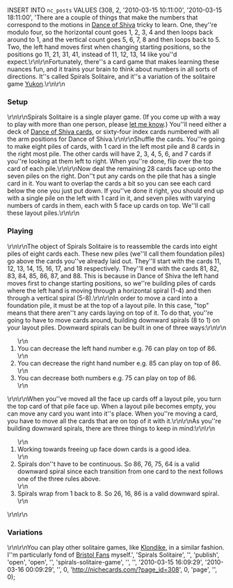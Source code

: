 INSERT INTO `nc_posts` VALUES (308, 2, '2010-03-15 10:11:00', '2010-03-15 
18:11:00', 'There are a couple of things that make the numbers that correspond 
to the motions in <a href="/dance-of-shiva/" title="What is Dance of 
Shiva?">Dance of Shiva</a> tricky to learn. One, they''re modulo four, so the 
horizontal count goes 1, 2, 3, 4 and then loops back around to 1, and the 
vertical count goes 5, 6, 7, 8 and then loops back to 5. Two, the left hand 
moves first when changing starting positions, so the positions go 11, 21, 31, 
41, instead of 11, 12, 13, 14 like you''d expect.\r\n\r\nFortunately, there''s 
a card game that makes learning these nuances fun, and it trains your brain to 
think about numbers in all sorts of directions. It''s called Spirals Solitaire, 
and it''s a variation of the solitaire game <a 
href="http://en.wikipedia.org/wiki/Yukon_%28solitaire%29" title="Read 
Wikipedia&#8217;s entry for Yukon 
solitaire.">Yukon</a>.\r\n\r\n<h3>Setup</h3>\r\n\r\nSpirals Solitaire is a 
single player game. (If you come up with a way to play with more than one 
person, please <a href="/contact/" tilte="Get in touch with me.">let me 
know</a>.) You''ll need either a deck of <a href="/buy-dance-of-shiva-cards/" 
title="Get a deck of Dance of Shiva cards.">Dance of Shiva cards</a>, or 
sixty-four index cards numbered with all the arm positions for Dance of 
Shiva.\r\n\r\nShuffle the cards. You''re going to make eight piles of cards, 
with 1 card in the left most pile and 8 cards in the right most pile. The other 
cards will have 2, 3, 4, 5, 6, and 7 cards if you''re looking at them left to 
right. When you''re done, flip over the top card of each pile.\r\n\r\nNow deal 
the remaining 28 cards face up onto the seven piles on the right. Don''t put 
any cards on the pile that has a single card in it. You want to overlap the 
cards a bit so you can see each card below the one you just put down. If 
you''ve done it right, you should end up with a single pile on the left with 1 
card in it, and seven piles with varying numbers of cards in them, each with 5 
face up cards on top. We''ll call these layout 
piles.\r\n\r\n<h3>Playing</h3>\r\n\r\nThe object of Spirals Solitaire is to 
reassemble the cards into eight piles of eight cards each. These new piles 
(we''ll call them foundation piles) go above the cards you''ve already laid 
out. They''ll start with the cards 11, 12, 13, 14, 15, 16, 17, and 18 
respectively. They''ll end with the cards 81, 82, 83, 84, 85, 86, 87, and 88. 
This is because in Dance of Shiva the left hand moves first to change starting 
positions, so we''re building piles of cards where the left hand is moving 
through a horizontal spiral (1-4) and then through a vertical spiral 
(5-8).\r\n\r\nIn order to move a card into a foundation pile, it must be at the 
top of a layout pile. In this case, "top" means that there aren''t any cards 
laying on top of it. To do that, you''re going to have to move cards around, 
building downward spirals (8 to 1) on your layout piles. Downward spirals can 
be built in one of three ways:\r\n\r\n<ol>\r\n<li>You can decrease the left 
hand number e.g. 76 can play on top of 86.</li>\r\n<li>You can decrease the 
right hand number e.g. 85 can play on top of 86.</li>\r\n<li>You can decrease 
both numbers e.g. 75 can play on top of 86.</li>\r\n</ol>\r\n\r\nWhen you''ve 
moved all the face up cards off a layout pile, you turn the top card of that 
pile face up. When a layout pile becomes empty, you can move any card you want 
into it''s place. When you''re moving a card, you have to move all the cards 
that are on top of it with it.\r\n\r\nAs you''re building downward spirals, 
there are three things to keep in mind:\r\n\r\n<ol>\r\n<li>Working towards 
freeing up face down cards is a good idea.</li>\r\n<li>Spirals don''t have to 
be continuous. So 86, 76, 75, 64 is a valid downward spiral since each 
transition from one card to the next follows one of the three rules 
above.</li>\r\n<li>Spirals wrap from 1 back to 8. So 26, 16, 86 is a valid 
downward spiral.</li>\r\n</ol>\r\n\r\n<h3>Variations</h3>\r\n\r\nYou can play 
other solitaire games, like <a 
href="http://en.wikipedia.org/wiki/Klondike_%28solitaire%29" title="Read 
Wikipedia&#8217;s entry for Klondike solitaire.">Klondike</a>, in a similar 
fashion. I''m particularly fond of <a 
href="http://en.wikipedia.org/wiki/Bristol_%28solitaire%29" title="Read 
Wikipedia&#8217;s entry for Bristol solitaire.">Bristol Fans</a> myself.', 
'Spirals Solitaire', '', 'publish', 'open', 'open', '', 
'spirals-solitaire-game', '', '', '2010-03-15 16:09:29', '2010-03-16 00:09:29', 
'', 0, 'http://nichecards.com/?page_id=308', 0, 'page', '', 0);
